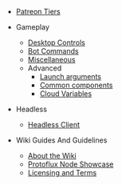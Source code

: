 - [Patreon Tiers](/patreon.md)
- Gameplay
  - [Desktop Controls](/gameplay/desktopControlls.md)
  - [Bot Commands](/gameplay/botCommands.md)
  - [Miscellaneous](/gameplay/misc.md)
  - Advanced
    - [Launch arguments](/gameplay/advanced/launchArguments.md)
    - [Common components](/gameplay/advanced/commonComp.md)
    - [Cloud Variables](/gameplay/advanced/cloudVars.md)

- Headless
  - [Headless Client](/headless/headlessClient.md)

- Wiki Guides And Guidelines
  - [About the Wiki](README.md)
  - [Protoflux Node Showcase](/wikiGuides/nodeRender.md)
  - [Licensing and Terms](/wikiGuides/licence.md)

<!-- - **Links**
- [![Github](https://icongr.am/simple/github.svg?color=808080&size=32)Github](https://github.com/FlippedCodes/Unofficial-Resonite-Docs) -->
